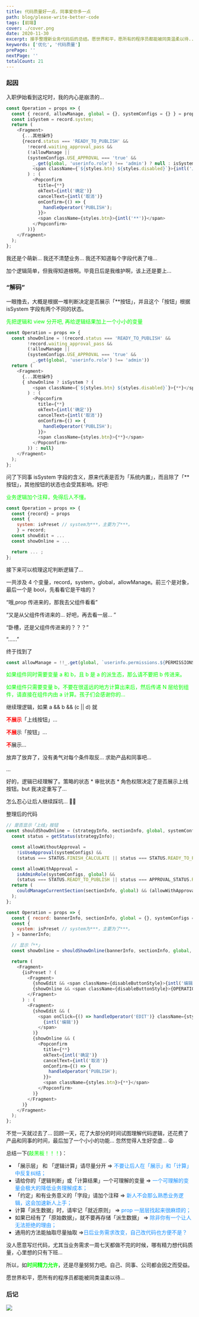 ```yaml
---
title: 代码质量好一点，同事爱你多一点
path: blog/please-write-better-code
tags: [前端]
cover: ./cover.png
date: 2020-11-30
excerpt: 接手整理新业务代码后的总结。愿世界和平，愿所有的程序员都能被同类温柔以待...
keywords: ['优化', '代码质量']
prePage: ''
nextPage: ''
totalCount: 21
---
```


### 起因

入职伊始看到这坨时，我的内心是崩溃的...

```javascript
const Operation = props => {
  const { record, allowManage, global = {}, systemConfigs = {} } = props;
  const isSystem = record.system;
  return (
    <Fragment>
      {...其他操作}
      {record.status === 'READY_TO_PUBLISH' &&
        !record.waiting_approval_pass &&
        (!allowManage ||
        (systemConfigs.USE_APPROVAL === 'true' &&
          _.get(global, 'userinfo.role') !== 'admin') ? null : isSystem ? (
          <span className={`${styles.btn} ${styles.disabled}`}>{intl('上线')}</span>
        ) : (
          <Popconfirm
            title={**}
            okText={intl('确定')}
            cancelText={intl('取消')}
            onConfirm={() => {
              handleOperator('PUBLISH');
            }}>
            <span className={styles.btn}>{intl('**')}</span>
          </Popconfirm>
        ))}
    </Fragment>
  );
};
```

我还是个萌新... 我还不清楚业务... 我还不知道每个字段代表了啥...

加个逻辑简单，但我得知道根啊。毕竟日后是我维护啊，该上还是要上...

### “解码”

一眼撸去，大概是根据一堆判断决定是否展示「\*\*按钮」，并且这个「按钮」根据 isSystem 字段有两个不同的状态。

<font color="#0f0">先把逻辑和 view 分开吧, 再给逻辑结果加上一个小小的变量</font>

```javascript
const Operation = props => {
  const showOnline = !(record.status === 'READY_TO_PUBLISH' &&
        !record.waiting_approval_pass &&
        (!allowManage ||
        (systemConfigs.USE_APPROVAL === 'true' &&
          _.get(global, 'userinfo.role') !== 'admin'))
  return (
    <Fragment>
      {...其他操作}
      { showOnline ? isSystem ? (
          <span className={`${styles.btn} ${styles.disabled}`}>{**}</span>
        ) : (
          <Popconfirm
            title={**}
            okText={intl('确定')}
            cancelText={intl('取消')}
            onConfirm={() => {
              handleOperator('PUBLISH');
            }}>
            <span className={styles.btn}>{**}</span>
          </Popconfirm>
        )) : null}
    </Fragment>
  );
};
```

问了下同事 isSystem 字段的含义，原来代表是否为「系统内置」，而且除了「\*\*按钮」，其他按钮的状态也会受其影响。好吧:

<font color="#0f0">业务逻辑加个注释，免得后人不懂。</font>

```javascript
const Operation = props => {
  const {record} = props
  const {
    system: isPreset // system为***，主要为了***。
    } = record;
  const showEdit = ...
  const showOnline = ...

  return ... ;
};

```

接下来可以梳理这坨判断逻辑了...

一共涉及 4 个变量，record，system，global，allowManage。前三个是对象，最后一个是 bool，先看看它是干啥的？

“哦,prop 传进来的，那我去父组件看看”

“又是从父组件传进来的... 好吧，再去看一层... ”

“卧槽，还是父组件传进来的？？？”

“......”

终于找到了

```javascript
const allowManage = !!_.get(global, `userinfo.permissions.${PERMISSIONS_MAP.MANAGE_SECTION.id}`);
```

<font color="#0f0">如果组件同时需要变量 a 和 b，且 b 是 a 的派生态，那么请不要把 b 传进来。</font>

<font color="#0f0">如果组件只需要变量 b，不要在很遥远的地方计算出来后，然后传递 N 层给到组件，请直接在组件内由 a 计算。孩子们会感谢你的...</font>

继续理逻辑，如果 a && b && (c || d) 就

<font color="#f00">**不展示**</font>「上线按钮」...

<font color="#f00">**不展**</font>示「按钮」...

<font color="#f00">**不**</font>展示...

放弃了放弃了，没有勇气对每个条件取反... 求助产品和同事吧...

...

好的，逻辑已经理解了。策略的状态 \* 审批状态 \* 角色权限决定了是否展示上线按钮。but 我决定重写了...

怎么忍心让后人继续踩坑... 🤦‍♂️

整理后的代码

```javascript
// 是否显示「上线」按钮
const shouldShowOnline = (strategyInfo, sectionInfo, global, systemConfigs) => {
  const status = getStatus(strategyInfo);

  const allowWithoutApproval =
    !isUseApproval(systemConfigs) &&
    (status === STATUS.FINISH_CALCULATE || status === STATUS.READY_TO_PUBLISH);

  const allowWithApproval =
    isAdminRole(systemConfigs, global) &&
    (status === STATUS.READY_TO_PUBLISH || status === APPROVAL_STATUS.REJECTED);
  return (
    couldManageCurrentSection(sectionInfo, global) && (allowWithApproval || allowWithoutApproval)
  );
};

const Operation = props => {
  const { record: bannerInfo, sectionInfo, global = {}, systemConfigs = {} } = props;
  const {
    system: isPreset // system为***，主要为了***。
  } = bannerInfo;

  // 显示「**」
  const showOnline = shouldShowOnline(bannerInfo, sectionInfo, global, systemConfigs);

  return (
    <Fragment>
      {isPreset ? (
        <Fragment>
          {showEdit && <span className={disableButtonStyle}>{intl('编辑')}</span>}
          {showOnline && <span className={disableButtonStyle}>{OPERATION_LABEL.SAFE_ONLINE}</span>}
        </Fragment>
      ) : (
        <Fragment>
          {showEdit && (
            <span onClick={() => handleOperator('EDIT')} className={styles.btn}>
              {intl('编辑')}
            </span>
          )}
          {showOnline && (
            <Popconfirm
              title={**}
              okText={intl('确定')}
              cancelText={intl('取消')}
              onConfirm={() => {
                handleOperator('PUBLISH');
              }}>
              <span className={styles.btn}>{**}</span>
            </Popconfirm>
          )}
        </Fragment>
      )}
    </Fragment>
  );
};

```

不觉一天就过去了... 回顾一天，花了大部分的时间试图理解代码逻辑，还花费了产品和同事的时间，最后加了一个小小的功能... 忽然觉得人生好空虚... 😩

总结一下(<font color="#0f0">敲黑板！！！</font>)：

- 「展示层」 和 「逻辑计算」请尽量分开 => <font color="#1890ff">不要让后人在「展示」和「计算」中反复纠结；</font>
- 请给你的「逻辑判断」或「计算结果」一个可理解的变量 => <font color="#1890ff">一个可理解的变量会极大的降低业务理解成本；</font>
- 「约定」和有业务意义的「字段」请加个注释 => <font color="#1890ff">新人不会那么熟悉业务逻辑，这会加速新人上手；</font>
- 计算「派生数据」时，请牢记「就近原则」 => <font color="#1890ff">prop 一层层找起来很麻烦的；</font>
- 如果已经有了「原始数据」，就不要再存储「派生数据」 => <font color="#1890ff">除非你有一个让人无法拒绝的理由；</font>
- 通用的方法能抽取尽量抽取 =><font color="#1890ff">日后业务需求改变，自己改代码也方便不是？</font>

没人愿意写烂代码，尤其当业务需求一周七天都做不完的时候，哪有精力想代码质量，心里想的只有下班...

所以，如<font color="#0f0">**时间精力允许**</font>，还是尽量努努力吧。自己、同事、公司都会因之而受益。

愿世界和平，愿所有的程序员都能被同类温柔以待...

### 后记

![](./comment.png)
